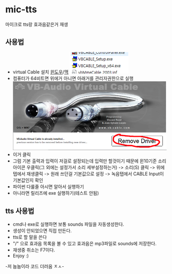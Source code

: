 ﻿# mic-tts
마이크로 tts랑 효과음같은거 재생

## 사용법
- virtual Cable 설치 [윈도우](https://download.vb-audio.com/Download_CABLE/VBCABLE_Driver_Pack43.zip)/[맥](https://download.vb-audio.com/Download_MAC/VBCable_MACDriver_Pack108.dmg)
![1](./pic/2.PNG)
- 컴퓨터가 64비트면 위에거 아니면 아래거를 관리자권한으로 실행
![2](./pic/1.PNG)
- 이거 클릭
- 그럼 기본 출력과 입력이 저걸로 설정되는데 입력만 할것이기 때문에 윈10기준 소리 아이콘 우클릭(그 외에는 설정가서 소리 세부설정하는거) -> 소리(S) 클릭 -> 위에 탭에서 재생클릭 -> 원래 쓰던걸 기본값으로 설정 -> 녹음탭에서 CABLE Input이 기본값인지 확인
- 파이썬 다룰줄 아시면 알아서 실행하기
- 아니라면 릴리즈에 exe 실행하기(테스트 안됨)

## tts 사용법
- cmd나 exe로 실행하면 보통 sounds 파일을 자동생성한다.
- 생성이 안되었으면 직접 만든다.
- tts로 할 말을 쓴다
- "/" 으로 효과음 목록을 볼 수 있고 효과음은 mp3파일로 sounds에 저장한다.
- 재생중 취소는 F7이다.
- Enjoy :)


-저 늅늅이라 코드 더러움 ㅈㅅ-